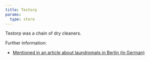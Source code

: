 ```yaml
---
title: Testorp
params:
  type: store
---
```


Testorp was a chain of dry cleaners.

Further information:
* [Mentioned in an article about laundromats in Berlin (in German)](https://nacht-in.berlin/schmutzige-waesche-waschen/)
